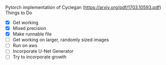 Pytorch implementation of Cyclegan (https://arxiv.org/pdf/1703.10593.pdf)
Things to Do
- [x] Get working
- [x] Mixed precision
- [x] Make runnable file
- [ ] Get working on larger, randomly sized images
- [ ] Run on aws
- [ ] Incorporate U-Net Generator
- [ ] Try to incorporate growth
